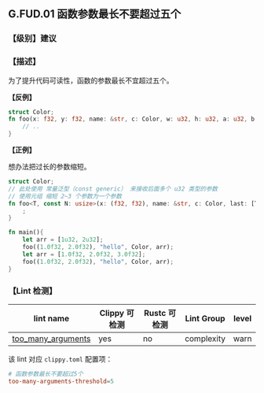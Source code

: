 ## G.FUD.01  函数参数最长不要超过五个

### 【级别】建议

### 【描述】

为了提升代码可读性，函数的参数最长不宜超过五个。

**【反例】**

```rust
struct Color;
fn foo(x: f32, y: f32, name: &str, c: Color, w: u32, h: u32, a: u32, b: u32) {
    // ..
}
```

**【正例】**

想办法把过长的参数缩短。

```rust
struct Color;
// 此处使用 常量泛型（const generic） 来接收后面多个 u32 类型的参数
// 使用元组 缩短 2~3 个参数为一个参数
fn foo<T, const N: usize>(x: (f32, f32), name: &str, c: Color, last: [T; N]) {
    ;
}

fn main(){
    let arr = [1u32, 2u32];
    foo((1.0f32, 2.0f32), "hello", Color, arr);
    let arr = [1.0f32, 2.0f32, 3.0f32];
    foo((1.0f32, 2.0f32), "hello", Color, arr);
}
```

### 【Lint 检测】

| lint name                                                    | Clippy 可检测 | Rustc 可检测 | Lint Group | level |
| ------------------------------------------------------------ | ------------- | ------------ | ---------- | ----- |
| [too_many_arguments](https://rust-lang.github.io/rust-clippy/master/#too_many_arguments) | yes           | no           | complexity | warn  |

该 lint 对应 `clippy.toml` 配置项：

```toml
# 函数参数最长不要超过5个
too-many-arguments-threshold=5
```
